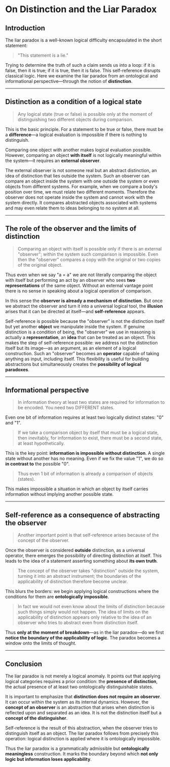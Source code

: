 # On Distinction and the Liar Paradox

## Introduction

The liar paradox is a well-known logical difficulty encapsulated in the short statement:

> "This statement is a lie."

Trying to determine the truth of such a claim sends us into a loop: if it is false, then it is true; if it is true, then it is false. This self-reference disrupts classical logic. Here we examine the liar paradox from an ontological and informational perspective—through the notion of **distinction**.

---

## Distinction as a condition of a logical state

> Any logical state (true or false) is possible only at the moment of distinguishing two different objects during comparison.

This is the basic principle. For a statement to be true or false, there must be a **difference**—a logical evaluation is impossible if there is nothing to distinguish.

Comparing one object with another makes logical evaluation possible. However, comparing an object **with itself** is not logically meaningful within the system—it requires an **external observer**.

The external observer is not someone real but an abstract distinction, an idea of distinction that lies outside the system.
Such an observer can compare an object inside the system with one outside the system or even objects from different systems.
For example, when we compare a body's position over time, we must relate two different moments.
Therefore the observer does not operate inside the system and cannot work with the system directly. It compares abstracted objects associated with systems and may even relate them to ideas belonging to no system at all.

---

## The role of the observer and the limits of distinction

> Comparing an object with itself is possible only if there is an external "observer"; within the system such comparison is impossible. Even then the "observer" compares a copy with the original or two copies of the original object.

Thus even when we say "a = a" we are not literally comparing the object with itself but performing an act by an observer who sees **two representations** of the same object. Without an external vantage point there is no sense in speaking about a logical operation of comparison.

In this sense the **observer is already a mechanism of distinction**. But once we abstract the observer and turn it into a universal logical tool, the **illusion** arises that it can be directed at itself—and **self-reference** appears.

Self-reference is possible because the "observer" is not the distinction itself but yet another **object** we manipulate inside the system.
If genuine distinction is a condition of being, the "observer" we use in reasoning is actually a **representation**, an **idea** that can be treated as an object.
This makes the step of self-reference possible: we address not the distinction itself but its image—as an argument, as an element of a logical construction.
Such an "observer" becomes an **operator** capable of taking anything as input, including itself.
This flexibility is useful for building abstractions but simultaneously creates the **possibility of logical paradoxes**.

---

## Informational perspective

> In information theory at least two states are required for information to be encoded. You need two DIFFERENT states.

Even one bit of information requires at least two logically distinct states: "0" and "1".

> If we take a comparison object by itself that must be a logical state, then inevitably, for information to exist, there must be a second state, at least hypothetically.

This is the key point: **information is impossible without distinction**. A single state without another has no meaning. Even if we fix the value "1", we do so **in contrast to** the possible "0".

> Thus even 1 bit of information is already a comparison of objects (states).

This makes impossible a situation in which an object by itself carries information without implying another possible state.

---

## Self-reference as a consequence of abstracting the observer

> Another important point is that self-reference arises because of the concept of the observer.

Once the observer is considered **outside** distinction, as a universal operator, there emerges the possibility of directing distinction at itself. This leads to the idea of a statement asserting something about **its own truth**.

> The concept of the observer takes "distinction" outside the system, turning it into an abstract instrument; the boundaries of the applicability of distinction therefore become unclear.

This blurs the borders: we begin applying logical constructions where the conditions for them are **ontologically impossible**.

> In fact we would not even know about the limits of distinction because such things simply would not happen. The idea of limits on the applicability of distinction appears only relative to the idea of an observer who tries to abstract even from distinction itself.

Thus **only at the moment of breakdown**—as in the liar paradox—do we first **notice the boundary of the applicability of logic**. The paradox becomes a window onto the limits of thought.

---

## Conclusion

The liar paradox is not merely a logical anomaly. It points out that applying logical categories requires a prior condition: the **presence of distinction**, the actual presence of at least two ontologically distinguishable states.

It is important to emphasize that **distinction does not require an observer**. It can occur within the system as its internal dynamics. However, the **concept of an observer** is an abstraction that arises when distinction is reflected upon and separated as an idea. It is not the distinction itself but a **concept of the distinguisher**.

Self-reference is the result of this abstraction, when the observer tries to distinguish itself as an object. The liar paradox follows from precisely this operation: logical distinction is applied where it is ontologically impossible.

Thus the liar paradox is a grammatically admissible but **ontologically meaningless** construction. It marks the boundary beyond which **not only logic but information loses applicability**.

